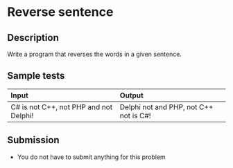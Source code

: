 # Reverse sentence

## Description
Write a program that reverses the words in a given sentence.

## Sample tests

| Input                                  | Output                                 |
|:---------------------------------------|:---------------------------------------|
| C# is not C++, not PHP and not Delphi! | Delphi not and PHP, not C++ not is C#! |

## Submission
- You do not have to submit anything for this problem
